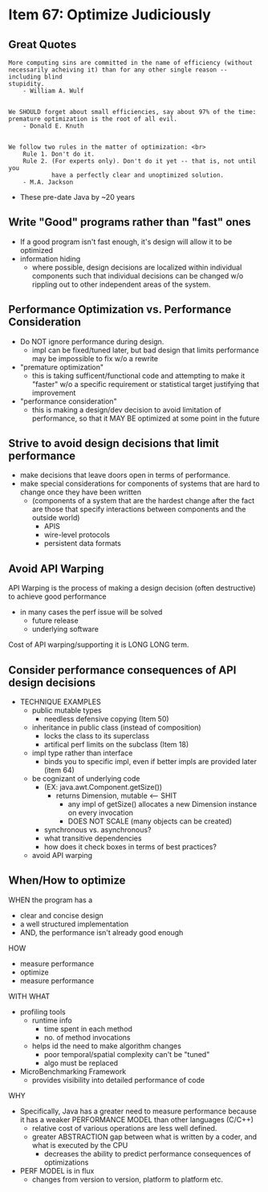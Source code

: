 # Item 67: Optimize Judiciously

## Great Quotes

    More computing sins are committed in the name of efficiency (without
    necessarily acheiving it) than for any other single reason -- including blind
    stupidity. 
        - William A. Wulf


    We SHOULD forget about small efficiencies, say about 97% of the time: 
    premature optimization is the root of all evil.
        - Donald E. Knuth
 
  
    We follow two rules in the matter of optimization: <br>
        Rule 1. Don't do it. 
        Rule 2. (For experts only). Don't do it yet -- that is, not until you
                have a perfectly clear and unoptimized solution. 
        - M.A. Jackson


- These pre-date Java by ~20 years


## Write "Good" programs rather than "fast" ones
- If a good program isn't fast enough, it's design will allow it to be optimized
- information hiding
    - where possible, design decisions are localized within individual components such that 
    individual decisions can be changed w/o rippling out to other independent areas of the system.
    

## Performance Optimization vs. Performance Consideration
- Do NOT ignore performance during design. 
    - impl can be fixed/tuned later, but bad design that limits performance may be impossible to fix w/o
    a rewrite
- "premature optimization"
    - this is taking sufficent/functional code and attempting to make it "faster" w/o a specific requirement
    or statistical target justifying that improvement
- "performance consideration"
    - this is making a design/dev decision to avoid limitation of performance, so that it MAY BE optimized
    at some point in the future
    
## Strive to avoid design decisions that limit performance
- make decisions that leave doors open in terms of performance. 
- make special considerations for components of systems that are hard to change once they have been written
    - (components of a system that are the hardest change after the fact are those that specify interactions
    between components and the outside world)
        - APIS
        - wire-level protocols
        - persistent data formats
        
## Avoid API Warping
API Warping is the process of making a design decision (often destructive) to achieve good performance
- in many cases the perf issue will be solved 
    - future release
    - underlying software

Cost of API warping/supporting it is LONG LONG term.
    
## Consider performance consequences of API design decisions
- TECHNIQUE EXAMPLES
    - public mutable types
        - needless defensive copying (Item 50)
    - inheritance in public class (instead of composition)
        - locks the class to its superclass
        - artifical perf limits on the subclass (Item 18)
    - impl type rather than interface
        - binds you to specific impl, even if better impls are provided later (item 64)
    - be cognizant of underlying code
        - (EX: java.awt.Component.getSize())
            - returns Dimension, mutable <-- SHIT
                - any impl of getSize() allocates a new Dimension instance on every invocation
                - DOES NOT SCALE (many objects can be created)
        - synchronous vs. asynchronous? 
        - what transitive dependencies
        - how does it check boxes in terms of best practices? 
    - avoid API warping


## When/How to optimize
WHEN the program has a 
- clear and concise design
- a well structured implementation
- AND, the performance isn't already good enough

HOW
- measure performance
- optimize
- measure performance

WITH WHAT
- profiling tools
    - runtime info
        - time spent in each method
        - no. of method invocations
    - helps id the need to make algorithm changes
        - poor temporal/spatial complexity can't be "tuned"
        - algo must be replaced
- MicroBenchmarking Framework
    - provides visibility into detailed performance of code
    
WHY
- Specifically, Java has a greater need to measure performance because it has a weaker PERFORMANCE MODEL 
than other languages (C/C++)
    - relative cost of various operations are less well defined. 
    - greater ABSTRACTION gap between what is written by a coder, and what is executed by the CPU
        - decreases the ability to predict performance consequences of optimizations
- PERF MODEL is in flux
    - changes from version to version, platform to platform etc. 
    